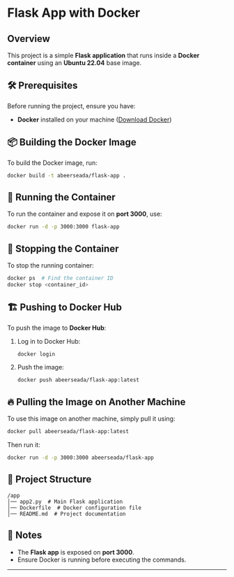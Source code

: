 # Flask App with Docker

## Overview
This project is a simple **Flask application** that runs inside a **Docker container** using an **Ubuntu 22.04** base image.

## 🛠 Prerequisites
Before running the project, ensure you have:
- **Docker** installed on your machine ([Download Docker](https://www.docker.com/get-started))

## 📦 Building the Docker Image
To build the Docker image, run:
```bash
docker build -t abeerseada/flask-app .
```

## 🚀 Running the Container
To run the container and expose it on **port 3000**, use:
```bash
docker run -d -p 3000:3000 flask-app
```

## 🔄 Stopping the Container
To stop the running container:
```bash
docker ps  # Find the container ID
docker stop <container_id>
```

## 🏗 Pushing to Docker Hub
To push the image to **Docker Hub**:
1. Log in to Docker Hub:
   ```bash
   docker login
   ```
2. Push the image:
   ```bash
   docker push abeerseada/flask-app:latest
   ```

## 🔥 Pulling the Image on Another Machine
To use this image on another machine, simply pull it using:
```bash
docker pull abeerseada/flask-app:latest
```
Then run it:
```bash
docker run -d -p 3000:3000 abeerseada/flask-app
```

## 📝 Project Structure
```
/app
│── app2.py  # Main Flask application
│── Dockerfile  # Docker configuration file
│── README.md  # Project documentation
```

## 📌 Notes
- The **Flask app** is exposed on **port 3000**.
- Ensure Docker is running before executing the commands.

---